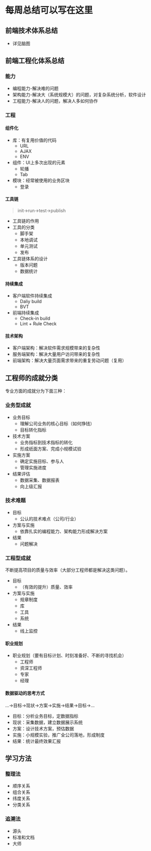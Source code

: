 # 每周总结可以写在这里
## 前端技术体系总结
- 详见脑图

## 前端工程化体系总结 
### 能力
- 编程能力-解决难的问题
- 架构能力-解决大（系统规模大）的问题，对复杂系统分析，软件设计
- 工程能力-解决人的问题，解决人多如何协作


### 工程
#### 组件化
* 库：有复用价值的代码
  * URL
  * AJAX
  * ENV
* 组件：UI上多次出现的元素
  * 轮播
  * Tab
* 模块：经常被使用的业务区块
  * 登录
#### 工具链
> init->run->test->publish

* 工具链的作用
* 工具的分类
  * 脚手架
  * 本地调试
  * 单元测试
  * 发布
* 工具链体系的设计
  * 版本问题
  * 数据统计

#### 持续集成
+ 客户端软件持续集成
  + Daliy build
  + BVT
+ 前端持续集成
  + Check-in build
  + Lint + Rule Check

#### 技术架构
+ 客户端架构：解决软件需求规模带来的复杂性
+ 服务端架构：解决大量用户访问带来的复杂性
+ 前端架构：解决大量页面需求带来的重复劳动问题（复用）

## 工程师的成就分类

专业方面的成就分为下面三种：

### 业务型成就
- 业务目标
  - 理解公司业务的核心目标（如何挣钱）
  - 目标转化指标
- 技术方案
  - 业务指标到技术指标的转化
  - 形成纸面方案、完成小规模试验
- 实施方案
  - 确定实施目标、参与人
  - 管理实施进度
- 结果评估
  - 数据采集、数据报表
  - 向上级汇报

### 技术难题

- 目标
  - 公认的技术难点（公司/行业）
- 方案与实施
  - 依靠扎实的编程能力、架构能力形成解决方案
- 结果
  - 问题解决

### 工程型成就

不断提高项目的质量与效率（大部分工程师都是解决这类问题）。

- 目标
  - （有效的提升）质量、效率
- 方案与实施
  - 规章制度
  - 库
  - 工具
  - 系统
- 结果
  - 线上监控

#### 职业规划

- 职业规划（要有目标计划、时刻准备好、不断的寻找机会）
  - 工程师
  - 资深工程师
  - 专家
  - 经理

#### 数据驱动的思考方式
...->目标->现状->方案->实施->结果->目标->...
* 目标：分析业务目标，定数据指标
* 现状：采集数据，建立数据展示系统
* 方案：设计技术方案，预估数据
* 实施：小规模实验，推广全公司落地，形成制度
* 结果：统计最终效果汇报

## 学习方法
### 整理法
* 顺序关系
* 组合关系
* 纬度关系
* 分类关系
### 追溯法
* 源头
* 标准和文档
* 大师
